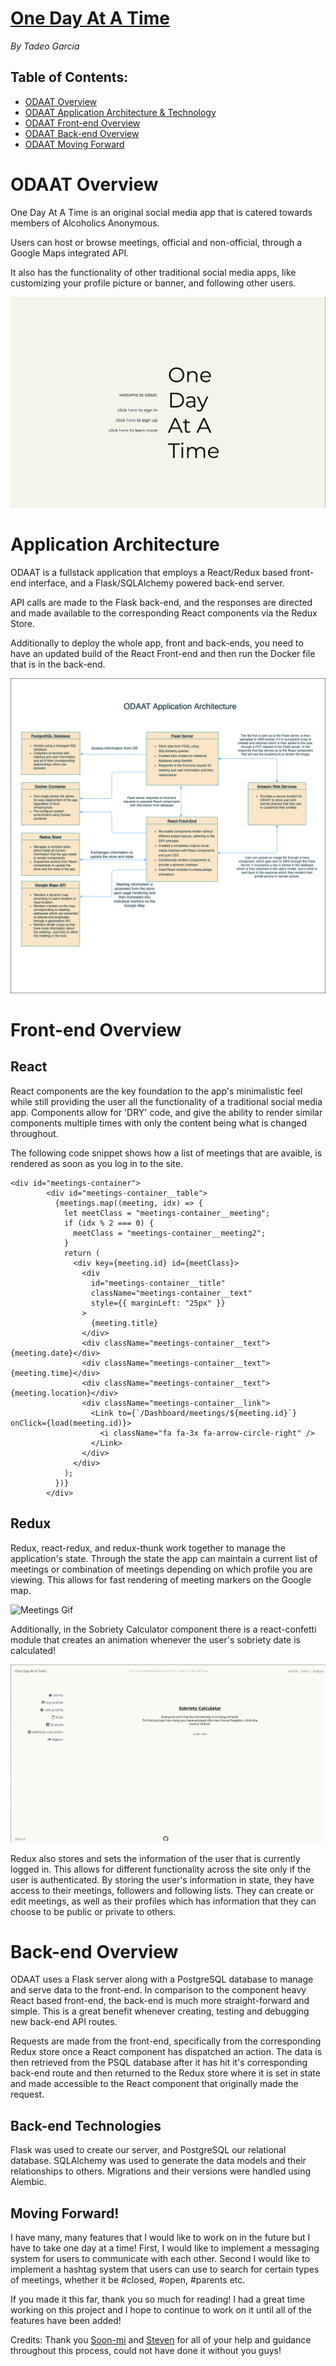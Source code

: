 # [One Day At A Time](http://odaat-app.herokuapp.com)
*By Tadeo Garcia*

## Table of Contents:
- [ODAAT Overview](#odaat-overview)
- [ODAAT Application Architecture & Technology](#application-architecture)
- [ODAAT Front-end Overview](#front-end-overview)
- [ODAAT Back-end Overview](#back-end-overview)
- [ODAAT Moving Forward](#moving-forward)

# ODAAT Overview
One Day At A Time is an original social media app that is catered towards members of Alcoholics Anonymous. 

Users can host or browse meetings, official and non-official, through a Google Maps integrated API. 

It also has the functionality of other traditional social media apps, like customizing your profile picture or banner, and following other users.

![Homepage Demo](./client/public/homepage.gif)


# Application Architecture
ODAAT is a fullstack application that employs a React/Redux based front-end interface, and a Flask/SQLAlchemy powered back-end server.

API calls are made to the Flask back-end, and the responses are directed and made available to the corresponding React components via the Redux Store.

Additionally to deploy the whole app, front and back-ends, you need to have an updated build of the React Front-end and then run the Docker file that is in the back-end.

![ODAAT Architecture](./client/public/odaat-architecture.png)

# Front-end Overview

## React
React components are the key foundation to the app's minimalistic feel while still providing the user all the functionality of a traditional social media app. Components allow for 'DRY' code, and give the ability to render similar components multiple times with only the content being what is changed throughout. 

The following code snippet shows how a list of meetings that are avaible, is rendered as soon as you log in to the site.
```
<div id="meetings-container">
        <div id="meetings-container__table">
          {meetings.map((meeting, idx) => {
            let meetClass = "meetings-container__meeting";
            if (idx % 2 === 0) {
              meetClass = "meetings-container__meeting2";
            }
            return (
              <div key={meeting.id} id={meetClass}>
                <div
                  id="meetings-container__title"
                  className="meetings-container__text"
                  style={{ marginLeft: "25px" }}
                >
                  {meeting.title}
                </div>
                <div className="meetings-container__text">{meeting.date}</div>
                <div className="meetings-container__text">{meeting.time}</div>
                <div className="meetings-container__text">{meeting.location}</div>
                <div className="meetings-container__link">
                  <Link to={`/Dashboard/meetings/${meeting.id}`} onClick={load(meeting.id)}>
                    <i className="fa fa-3x fa-arrow-circle-right" />
                  </Link>
                </div>
              </div>
            );
          })}
        </div>
```
## Redux
Redux, react-redux, and redux-thunk work together to manage the application's state. Through the state the app can maintain a current list of meetings or combination of meetings depending on which profile you are viewing. This allows for fast rendering of meeting markers on the Google map.

![Meetings Gif](./client/public/meetings.gif)

Additionally, in the Sobriety Calculator component there is a react-confetti module that creates an animation whenever the user's sobriety date is calculated!

![Calculator Gif](./client/public/calculator.gif)

Redux also stores and sets the information of the user that is currently logged in. This allows for different functionality across the site only if the user is authenticated. By storing the user's information in state, they have access to their meetings, followers and following lists. They can create or edit meetings, as well as their profiles which has information that they can choose to be public or private to others.

# Back-end Overview
ODAAT uses a Flask server along with a PostgreSQL database to manage and serve data to the front-end. In comparison to the component heavy React based front-end, the back-end is much more straight-forward and simple. This is a great benefit whenever creating, testing and debugging new back-end API routes.

Requests are made from the front-end, specifically from the corresponding Redux store once a React component has dispatched an action. The data is then retrieved from the PSQL database after it has hit it's corresponding back-end route and then returned to the Redux store where it is set in state and made accessible to the React component that originally made the request.

## Back-end Technologies
Flask was used to create our server, and PostgreSQL our relational database. SQLAlchemy was used to generate the data models and their relationships to others. Migrations and their versions were handled using Alembic.

## Moving Forward!
I have many, many features that I would like to work on in the future but I have to take one day at a time! First, I would like to implement a messaging system for users to communicate with each other. Second I would like to implement a hashtag system that users can use to search for certain types of meetings, whether it be #closed, #open, #parents etc. 

If you made it this far, thank you so much for reading! I had a great time working on this project and I hope to continue to work on it until all of the features have been added!

Credits:
  Thank you [Soon-mi](https://github.com/ssoonmi/) and [Steven](https://github.com/uribgp) for all of your help and guidance throughout this process, could not have done it without you guys!